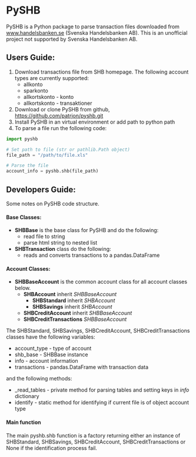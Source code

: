 # PySHB

PySHB is a Python package to parse transaction files downloaded from www.handelsbanken.se (Svenska Handelsbanken AB). 
This is an unofficial project not supported by Svenska Handelsbanken AB.

## Users Guide:

1. Download transactions file from SHB homepage. The following account
types are currently supported:
    * allkonto
    * sparkonto
    * allkortskonto - konto
    * allkortskonto - transaktioner
2. Download or clone PySHB from github, https://github.com/patrjon/pyshb.git
3. Install PySHB in an virtual environment or add path to python path
4. To parse a file run the following code:

```python
import pyshb

# Set path to file (str or pathlib.Path object)
file_path = "/path/to/file.xls"

# Parse the file 
account_info = pyshb.shb(file_path)

```

## Developers Guide:

Some notes on PySHB code structure.

#### Base Classes:

* **SHBBase** is the base class for PySHB and do the following:
    * read file to string
    * parse html string to nested list
* **SHBTransaction** class do the following:
    * reads and converts transactions to a pandas.DataFrame

#### Account Classes:

* **SHBBaseAccount** is the common account class for all account classes below. 
    * **SHBAccount** inherit *SHBBaseAccount* 
        * **SHBStandard** inherit *SHBAccount*
        * **SHBSavings** inherit *SHBAccount*
    * **SHBCreditAccount** inherit *SHBBaseAccount*
    * **SHBCreditTransactions** *SHBBaseAccount*

The SHBStandard, SHBSavings, SHBCreditAccount, SHBCreditTransactions classes have the following variables:
* account_type - type of account
* shb_base - SHBBase instance
* info - account information
* transactions - pandas.DataFrame with transaction data

and the following methods:
* _read_tables - private method for parsing tables and setting keys in *info* dictionary
* identify - static method for identifying if current file is of object account type

#### Main function

The main pyshb.shb function is a factory returning either an instance of SHBStandard, SHBSavings, SHBCreditAccount, 
SHBCreditTransactions or None if the identification process fail.
